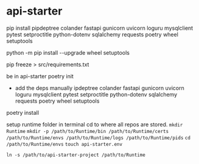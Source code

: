 # api-starter


pip install pipdeptree colander fastapi gunicorn uvicorn loguru mysqlclient pytest setproctitle python-dotenv sqlalchemy
requests poetry wheel setuptools

python -m pip install --upgrade wheel setuptools

pip freeze > src/requirements.txt

be in api-starter
poetry init
- add the deps manually
ipdeptree colander fastapi gunicorn uvicorn loguru mysqlclient pytest setproctitle python-dotenv sqlalchemy
requests poetry wheel setuptools

poetry install

setup runtime folder
in terminal cd to where all repos are stored.
`mkdir Runtime`
`mkdir -p /path/to/Runtime/bin /path/to/Runtime/certs /path/to/Runtime/envs /path/to/Runtime/logs /path/to/Runtime/pids`
`cd /path/to/Runtime/envs`
`touch api-starter.env`

`ln -s /path/to/api-starter-project /path/to/Runtime`

